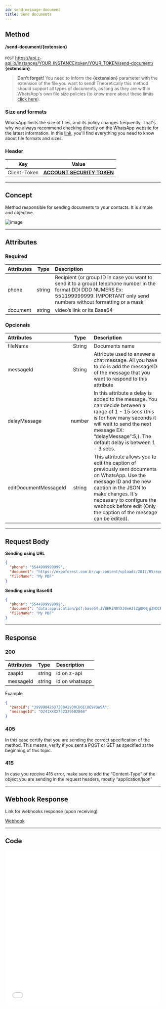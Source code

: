 ```yaml
---
id: send-message-document
title: Send documents 
---
```


## Method

#### /send-document/{extension}

`POST` https://api.z-api.io/instances/YOUR_INSTANCE/token/YOUR_TOKEN/send-document/ **{extension}**


> **Don’t forget!** You need to inform the **{extension}** parameter with the extension of the file you want to send! Theoretically this method should support all types of documents, as long as they are within WhatsApp's own file size policies (to know more about these limits [click here]).

[Click here]: https://developers.facebook.com/docs/whatsapp/api/media/#post-processing

### Size and formats 

WhatsApp limits the size of files, and its policy changes frequently. That's why we always recommend checking directly on the WhatsApp website for the latest information.
In this [link], you'll find everything you need to know about file formats and sizes.

[link]: https://developers.facebook.com/docs/whatsapp/api/media

### Header

|      Key       |            Value            |
| :------------: |     :-----------------:     |
|  Client-Token  | **[ACCOUNT SECURITY TOKEN](../security/client-token)** |

---

## Concept 

Method responsible for sending documents to your contacts. It is simple and objective.

![image](../../../../../img/SendingDocument.jpeg)

---

## Attributes

### Required

| Attributes | Type | Description |
| :-- | :-: | :-- |
| phone | string | Recipient (or group ID in case you want to send it to a group) telephone number in the format DDI DDD NUMERS Ex: 551199999999. IMPORTANT  only send numbers without formatting or a mask  |
| document | string | video’s link or its Base64 |

### Opcionais

| Attributes | Type | Description |
| :-- | :-: | :-- |
| fileName | String | Documents name |
| messageId | String | Attribute used to answer a chat message. All you have to do is add the messageID of the message that you want to respond to this attribute |
| delayMessage | number | In this attribute a delay is added to the message. You can decide between a range of 1 - 15 secs (this is for how many seconds it will wait to send the next message EX: “delayMessage”:5,). The default delay is between 1 - 3 secs. |
| editDocumentMessageId | string | This attribute allows you to edit the caption of previously sent documents on WhatsApp. Use the message ID and the new caption in the JSON to make changes. It's necessary to configure the webhook before edit (Only the caption of the message can be edited). |

---

## Request Body

**Sending using URL**
```json
{
  "phone": "5544999999999",
  "document": "https://expoforest.com.br/wp-content/uploads/2017/05/exemplo.pdf",
  "fileName": "My PDF"
}
```

**Sending using Base64**
```json
{
  "phone": "5544999999999",
  "document": "data:application/pdf;base64,JVBERiN0YXJ0eHJlZg0KMjg3NDINCiUlRU9G0xLj",
  "fileName": "My PDF"
}
```

---

## Response

### 200

| Attributes | Type   | Description      |
| :-------- | :----- | :------------- |
| zaapId    | string | id on z-api    |
| messageId | string | id on whatsapp |

Example 

```json
{
  "zaapId": "3999984263738042930CD6ECDE9VDWSA",
  "messageId": "D241XXXX732339502B68"
}
```

### 405

In this case certify that you are sending the correct specification of the method. This means, verify if you sent a POST or GET as specified at the beginning of this topic.
### 415

In case you receive 415 error, make sure to add the “Content-Type” of the object you are sending in the request headers, mostly “application/json”

---

## Webhook Response

Link for webhooks response (upon receiving)

[Webhook](../webhooks/on-message-received#exemplo-de-retorno-de-documento)

---

## Code

<iframe src="//api.apiembed.com/?source=https://raw.githubusercontent.com/Z-API/z-api-docs/main/json-examples/send-document.json&targets=all" frameborder="0" scrolling="no" width="100%" height="500px" seamless></iframe>
